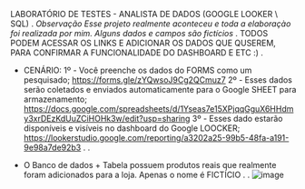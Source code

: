 LABORATÓRIO DE TESTES - ANALISTA DE DADOS (GOOGLE LOOKER \ SQL)
.
*Observação Esse projeto realmente aconteceu e toda a elaboraçào foi realizada por mim. *Alguns dados e campos são fictícios**
.
TODOS PODEM ACESSAR OS LINKS E ADICIONAR OS DADOS QUE QUSEREM, PARA CONFIRMAR A FUNCIONALIDADE DO DASHBOARD E ETC :) 
.
* CENÁRIO:
    1º - Você preenche os dados do FORMS como um pesquisado; https://forms.gle/zYQwsoJ9Cg2QCmuz7
    2º - Esses dados serão coletados e enviados automaticamente para o Google SHEET para armazenamento; https://docs.google.com/spreadsheets/d/1Yseas7e15XPjqqGguX6HHdmy3xrDEzKdUuZCiHOHk3w/edit?usp=sharing
    3º - Esses dado estarão disponíveis e visíveis no dashboard do Google LOOCKER; https://lookerstudio.google.com/reporting/a3202a25-99b5-48fa-a191-9e98a7de92b3
.
.

* O Banco de dados + Tabela possuem produtos reais que realmente foram adicionados para a loja. Apenas o nome é FICTÍCIO
.
.
![image](https://github.com/user-attachments/assets/2842704b-c02f-4e33-82a4-c91a15ee84f6)
